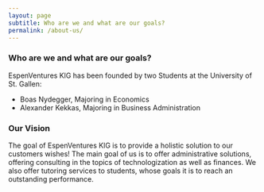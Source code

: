 ```yaml
---
layout: page
subtitle: Who are we and what are our goals?
permalink: /about-us/
---
```

### Who are we and what are our goals?

EspenVentures KlG has been founded by two Students at the University of St. Gallen: 

- Boas Nydegger, Majoring in Economics
- Alexander Kekkas, Majoring in Business Administration

### Our Vision

The goal of EspenVentures KlG is to provide a holistic solution to our customers wishes! The main goal of us is to offer administrative solutions, offering consulting in the topics of technologization as well as finances. We also offer tutoring services to students, whose goals it is to reach an outstanding performance.
